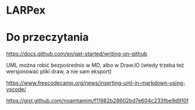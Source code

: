 # LARPex

# Do przeczytania

https://docs.github.com/en/get-started/writing-on-github

UML można robić bezpośrednio w MD, albo w Draw.IO (wtedy trzeba też wersjonować pliki draw, a nie sam eksport)

https://www.freecodecamp.org/news/inserting-uml-in-markdown-using-vscode/

https://gist.github.com/noamtamim/f11982b28602bd7e604c233fbe9d910f
